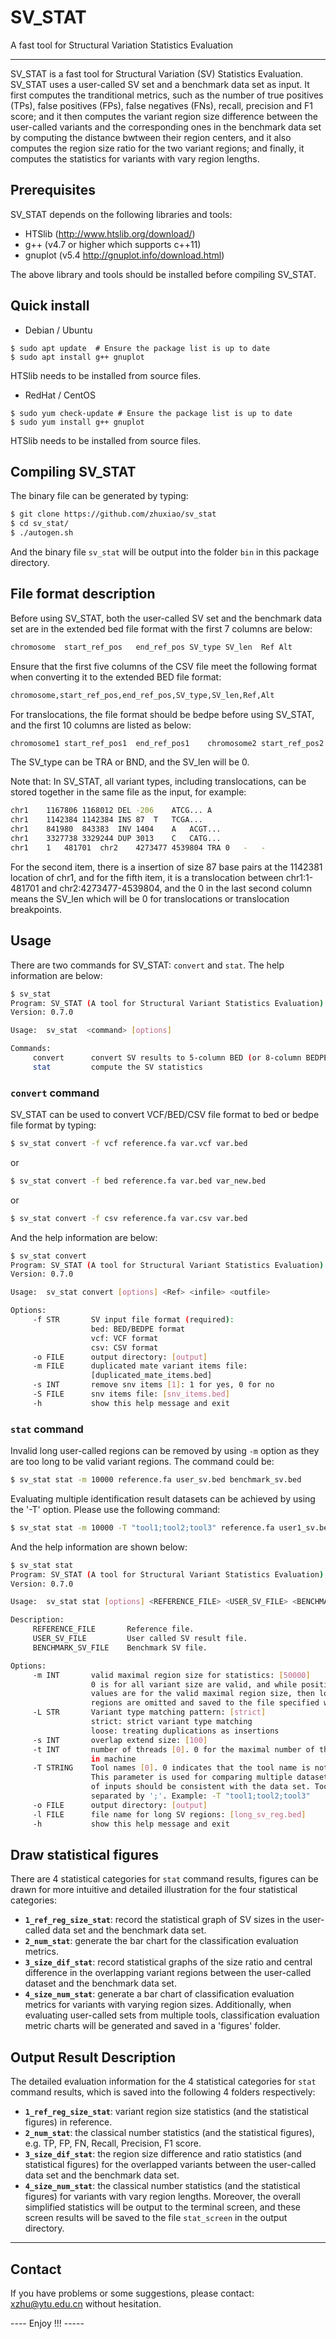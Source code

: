 # SV_STAT
A fast tool for Structural Variation Statistics Evaluation

-------------------
SV_STAT is a fast tool for Structural Variation (SV) Statistics Evaluation. SV_STAT uses a user-called SV set and a benchmark data set as input. It first computes the tranditional metrics, such as the number of true positives (TPs), false positives (FPs), false negatives (FNs), recall, precision and F1 score; and it then computes the variant region size difference between the user-called variants and the corresponding ones in the benchmark data set by computing the distance bwtween their region centers, and it also computes the region size ratio for the two variant regions; and finally, it computes the statistics for variants with vary region lengths.


## Prerequisites
SV_STAT depends on the following libraries and tools:
* HTSlib (http://www.htslib.org/download/)
* g++ (v4.7 or higher which supports c++11)
* gnuplot (v5.4 http://gnuplot.info/download.html)

The above library and tools should be installed before compiling SV_STAT.

## Quick install ##
* Debian / Ubuntu 
```
$ sudo apt update  # Ensure the package list is up to date
$ sudo apt install g++ gnuplot
```
HTSlib needs to be installed from source files.

* RedHat / CentOS
```
$ sudo yum check-update # Ensure the package list is up to date
$ sudo yum install g++ gnuplot
```
HTSlib needs to be installed from source files.

## Compiling SV_STAT

The binary file can be generated by typing:
```sh
$ git clone https://github.com/zhuxiao/sv_stat
$ cd sv_stat/
$ ./autogen.sh
```
And the binary file `sv_stat` will be output into the folder `bin` in this package directory.

## File format description

Before using SV_STAT, both the user-called SV set and the benchmark data set are in the extended bed file format with the first 7 columns are below:
```sh
chromosome	start_ref_pos	end_ref_pos	SV_type	SV_len	Ref	Alt
```
Ensure that the first five columns of the CSV file meet the following format when converting it to the extended BED file format: 
```sh
chromosome,start_ref_pos,end_ref_pos,SV_type,SV_len,Ref,Alt
```
For translocations, the file format should be bedpe before using SV_STAT, and the first 10 columns are listed as below:
```sh
chromosome1	start_ref_pos1	end_ref_pos1	chromosome2	start_ref_pos2	end_ref_pos2	SV_type	SV_len	Ref	Alt
```
The SV_type can be TRA or BND, and the SV_len will be 0.

Note that: In SV_STAT, all variant types, including translocations, can be stored together in the same file as the input, for example:
```sh
chr1	1167806	1168012	DEL	-206	ATCG...	A
chr1	1142384	1142384	INS	87	T	TCGA...	
chr1	841980	843383	INV	1404	A	ACGT...
chr1	3327738	3329244	DUP	3013	C	CATG...	
chr1	1	481701	chr2	4273477	4539804	TRA	0	-	-
```		
For the second item, there is a insertion of size 87 base pairs at the 1142381 location of chr1, and for the fifth item, it is a translocation between chr1:1-481701 and chr2:4273477-4539804, and the 0 in the last second column means the SV_len which will be 0 for translocations or translocation breakpoints.


## Usage
There are two commands for SV_STAT: `convert` and `stat`. The help information are below:
```sh
$ sv_stat
Program: SV_STAT (A tool for Structural Variant Statistics Evaluation)
Version: 0.7.0

Usage:  sv_stat  <command> [options]

Commands:
     convert      convert SV results to 5-column BED (or 8-column BEDPE) file format
     stat         compute the SV statistics
```

### `convert` command
SV_STAT can be used to convert VCF/BED/CSV file format to bed or bedpe file format by typing:
```sh
$ sv_stat convert -f vcf reference.fa var.vcf var.bed
```
or
```sh
$ sv_stat convert -f bed reference.fa var.bed var_new.bed
```
or
```sh
$ sv_stat convert -f csv reference.fa var.csv var.bed
```

And the help information are below:
```sh
$ sv_stat convert
Program: SV_STAT (A tool for Structural Variant Statistics Evaluation)
Version: 0.7.0

Usage:  sv_stat convert [options] <Ref> <infile> <outfile>

Options:
     -f STR       SV input file format (required):
                  bed: BED/BEDPE format
                  vcf: VCF format
                  csv: CSV format
     -o FILE      output directory: [output]
     -m FILE      duplicated mate variant items file:
                  [duplicated_mate_items.bed]
     -s INT       remove snv items [1]: 1 for yes, 0 for no
     -S FILE      snv items file: [snv_items.bed]
     -h           show this help message and exit
```

### `stat` command
Invalid long user-called regions can be removed by using `-m` option as they are too long to be valid variant regions. The command could be:
```sh
$ sv_stat stat -m 10000 reference.fa user_sv.bed benchmark_sv.bed 
```
Evaluating multiple identification result datasets can be achieved by using the '-T' option. Please use the following command:
```sh
$ sv_stat stat -m 10000 -T "tool1;tool2;tool3" reference.fa user1_sv.bed user2_sv.bed user3_sv.bed benchmark_sv.bed 
```
And the help information are shown below:
```sh
$ sv_stat stat
Program: SV_STAT (A tool for Structural Variant Statistics Evaluation)
Version: 0.7.0

Usage:  sv_stat stat [options] <REFERENCE_FILE> <USER_SV_FILE> <BENCHMARK_SV_FILE>

Description:
     REFERENCE_FILE       Reference file.
     USER_SV_FILE         User called SV result file.
     BENCHMARK_SV_FILE    Benchmark SV file.

Options:
     -m INT       valid maximal region size for statistics: [50000]
                  0 is for all variant size are valid, and while positive
                  values are for the valid maximal region size, then longer
                  regions are omitted and saved to the file specified with -l
     -L STR       Variant type matching pattern: [strict]
                  strict: strict variant type matching
                  loose: treating duplications as insertions
     -s INT       overlap extend size: [100]
     -t INT       number of threads [0]. 0 for the maximal number of threads
                  in machine
     -T STRING    Tool names [0]. 0 indicates that the tool name is not entered.
                  This parameter is used for comparing multiple datasets. The number
                  of inputs should be consistent with the data set. Tool names are 
                  separated by ';'. Example: -T "tool1;tool2;tool3" 
     -o FILE      output directory: [output]
     -l FILE      file name for long SV regions: [long_sv_reg.bed]
     -h           show this help message and exit
```


## Draw statistical figures
There are 4 statistical categories for `stat` command results, figures can be drawn for more intuitive and detailed illustration for the four statistical categories:
* __`1_ref_reg_size_stat`__: record the statistical graph of SV sizes in the user-called data set and the benchmark data set.
* __`2_num_stat`__: generate the bar chart for the classification evaluation metrics.
* __`3_size_dif_stat`__: record statistical graphs of the size ratio and central difference in the overlapping variant regions between the user-called dataset and the benchmark data set.
* __`4_size_num_stat`__: generate a bar chart of classification evaluation metrics for variants with varying region sizes.
Additionally, when evaluating user-called sets from multiple tools, classification evaluation metric charts will be generated and saved in a 'figures' folder.

## Output Result Description
The detailed evaluation information for the 4 statistical categories for `stat` command results, which is saved into the following 4 folders respectively:
* __`1_ref_reg_size_stat`__: variant region size statistics (and the statistical figures) in reference.
* __`2_num_stat`__: the classical number statistics (and the statistical figures), e.g. TP, FP, FN, Recall, Precision, F1 score.
* __`3_size_dif_stat`__: the region size difference and ratio statistics (and statistical figures) for the overlapped variants between the user-called data set and the benchmark data set.
* __`4_size_num_stat`__: the classical number statistics (and the statistical figures) for variants with vary region lengths.
Moreover, the overall simplified statistics will be output to the terminal screen, and these screen results will be saved to the file `stat_screen` in the output directory.


------------------------------------------------------------------------------
## Contact
If you have problems or some suggestions, please contact: xzhu@ytu.edu.cn without hesitation.

---- Enjoy !!! -----

